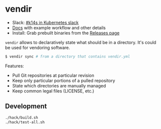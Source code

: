 # vendir

- Slack: [#k14s in Kubernetes slack](https://slack.kubernetes.io)
- [Docs](docs/README.md) with example workflow and other details
- Install: Grab prebuilt binaries from the [Releases page](https://github.com/k14s/vendir/releases)

`vendir` allows to declaratively state what should be in a directory. It's could be used for vendoring software.

```bash
$ vendir sync # from a directory that contains vendir.yml
```

Features:

- Pull Git repositories at particular revision
- Keep only particular portions of a pulled repository
- State which directories are manually managed
- Keep common legal files (LICENSE, etc.)

## Development

```bash
./hack/build.sh
./hack/test-all.sh
```
